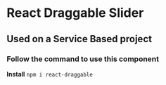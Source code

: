 # React Draggable Slider
## Used on a Service Based project
### Follow the command to use this component
**Install**
`npm i react-draggable`

